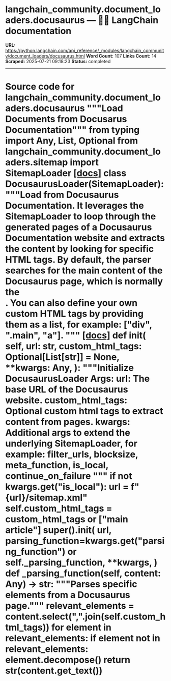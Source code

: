# langchain_community.document_loaders.docusaurus — 🦜🔗 LangChain  documentation

**URL:** https://python.langchain.com/api_reference/_modules/langchain_community/document_loaders/docusaurus.html
**Word Count:** 107
**Links Count:** 14
**Scraped:** 2025-07-21 09:18:23
**Status:** completed

---

# Source code for langchain\_community.document\_loaders.docusaurus               """Load Documents from Docusarus Documentation"""          from typing import Any, List, Optional          from langchain_community.document_loaders.sitemap import SitemapLoader                              [[docs]](https://python.langchain.com/api_reference/community/document_loaders/langchain_community.document_loaders.docusaurus.DocusaurusLoader.html#langchain_community.document_loaders.docusaurus.DocusaurusLoader)     class DocusaurusLoader(SitemapLoader):         """Load from Docusaurus Documentation.              It leverages the SitemapLoader to loop through the generated pages of a         Docusaurus Documentation website and extracts the content by looking for specific         HTML tags. By default, the parser searches for the main content of the Docusaurus         page, which is normally the <article>. You can also define your own         custom HTML tags by providing them as a list, for example: ["div", ".main", "a"].         """                         [[docs]](https://python.langchain.com/api_reference/community/document_loaders/langchain_community.document_loaders.docusaurus.DocusaurusLoader.html#langchain_community.document_loaders.docusaurus.DocusaurusLoader.__init__)         def __init__(             self,             url: str,             custom_html_tags: Optional[List[str]] = None,             **kwargs: Any,         ):             """Initialize DocusaurusLoader                  Args:                 url: The base URL of the Docusaurus website.                 custom_html_tags: Optional custom html tags to extract content from pages.                 kwargs: Additional args to extend the underlying SitemapLoader, for example:                     filter_urls, blocksize, meta_function, is_local, continue_on_failure             """             if not kwargs.get("is_local"):                 url = f"{url}/sitemap.xml"                  self.custom_html_tags = custom_html_tags or ["main article"]                  super().__init__(                 url,                 parsing_function=kwargs.get("parsing_function") or self._parsing_function,                 **kwargs,             )                             def _parsing_function(self, content: Any) -> str:             """Parses specific elements from a Docusaurus page."""             relevant_elements = content.select(",".join(self.custom_html_tags))                  for element in relevant_elements:                 if element not in relevant_elements:                     element.decompose()                  return str(content.get_text())